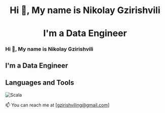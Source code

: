 <h1 align="center">Hi 👋, My name is Nikolay Gzirishvili</h1>
<h1 align="center"> I'm a Data Engineer</h1>

### Hi 👋, My name is Nikolay Gzirishvili
## I'm a Data Engineer

## Languages and Tools
![Scala](https://img.shields.io/badge/-Scala-C80000?style=for-the-badge&logo=appveyor)

📫 You can reach me at [gzirishviling@gmail.com]
